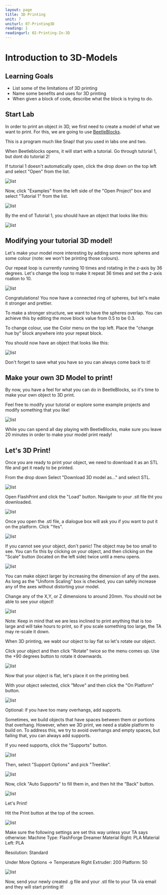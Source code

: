 ```yaml
---
layout: page
title: 3D Printing
unit: 7
uniturl: 07-Printing3D
reading: 1
readingurl: 02-Printing-In-3D
---
```


Introduction to 3D-Models
========
Learning Goals
------
  * List some of the limitations of 3D printing
  * Name some benefits and uses for 3D printing
  * When given a block of code, describe what the block is trying to do.

Start Lab
------
In order to print an object in 3D, we first need to create a model of what we want to print. For this, we are going to use [BeetleBlocks](http://beetleblocks.com/run/).

This is a program much like Snap! that you used in labs one and two. 

When Beetleblocks opens, it will start with a tutorial. Go through tutorial 1, but dont do tutorial 2!

If tutorial 1 doesn't automatically open, click the drop down on the top left and select "Open" from the list.

![list](open.PNG)

Now, click "Examples" from the left side of the "Open Project" box and select "Tutorial 1" from the list.

![list](Tutorial.PNG)

By the end of Tutorial 1, you should have an object that looks like this:

![list](bb2.PNG)

Modifying your tutorial 3D model!
------

Let's make your model more interesting by adding some more spheres and some colour (note: we won't be printing those colours).

Our repeat loop is currently running 10 times and rotating in the z-axis by 36 degrees. Let's change the loop to make it repeat 36 times and set the z-axis roation to 10.

![list](circle_spheres.PNG)

Congratulations! You now have a connected ring of spheres, but let's make it stronger and prettier. 

To make a stronger structure, we want to have the spheres overlap. You can achieve this by editing the move block value from 0.5 to be 0.3.

To change colour, use the Color menu on the top left. Place the "change hue by" block anywhere into your repeat block.

You should now have an object that looks like this:

![list](complete.PNG)

Don't forget to save what you have so you can always come back to it!

Make your own 3D Model to print!
------
By now, you have a feel for what you can do in BeetleBlocks, so it's time to make your own object to 3D print.

Feel free to modify your tutorial or explore some example projects and modify something that you like! 

![list](more_examples_highlight.png)

While you can spend all day playing with BeetleBlocks, make sure you leave 20 minutes in order to make your model print ready!

Let's 3D Print!
------

Once you are ready to print your object, we need to download it as an STL file and get it ready to be printed.

From the drop down Select "Download 3D model as..." and select STL.

![list](download_stl.PNG)

Open FlashPrint and click the "Load" button. Navigate to your .stl file tht you downloaded. 

![list](ff_load.png)

Once you open the .stl file, a dialogue box will ask you if you want to put it on the platform. Click "Yes".

![list](platform.png)

If you cannot see your object, don't panic! The object may be too small to see. You can fix this by clicking on your object, and then clicking on the "Scale" button (located on the left side) twice until a menu opens.

![list](scale.png)

You can make object larger by increasing the dimension of any of the axes. As long as the "Uniform Scaling" box is checked, you can safely increase any of the axes without distorting your model.

Change any of the X,Y, or Z dimensions to around 20mm. You should not be able to see your object!

![list](larger.png)

Note: Keep in mind that we are less inclined to print anything that is too large and will take hours to print, so if you scale something too large, the TA may re-scale it down.

When 3D printing, we wabt our object to lay flat so let's rotate our object.

Click your object and then click "Rotate" twice so the menu comes up. Use the +90 degrees button to rotate it downwards.

![list](rotate.png)

Now that your object is flat, let's place it on the printing bed.

With your object selected, click "Move" and then click the "On Platform" button.

![list](on_platform.png)

Optional: if you have too many overhangs, add supports.

Sometimes, we build objects that have spaces between them or portions that overhang. However, when we 3D print, we need a stable platform to build on. To address this, we try to avoid overhangs and empty spaces, but failing that, you can always add supports.

If you need supports, click the "Supports" button.

![list](supports.png)

Then, select "Support Options" and pick "Treelike".

![list](support_options.png)

Now, click "Auto Supports" to fill them in, and then hit the "Back" button.

![list](auto_support.png)


Let's Print!

Hit the Print button at the top of the screen.

![list](print.png)

Make sure the following settings are set this way unless your TA says otherwise:
Machine Type: FlashForge Dreamer
Material Right: PLA
Material Left: PLA

Resolution: Standard

Under More Options -> Temperature
Right Extruder: 200
Platform: 50

![list](print_settings.png)

Now, send your newly created .g file and your .stl file to your TA via email and they will start printing it!

